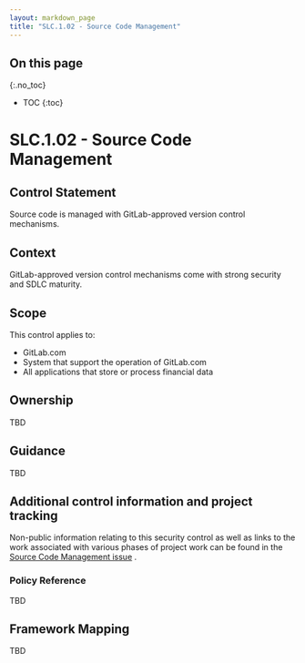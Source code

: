 ```yaml
---
layout: markdown_page
title: "SLC.1.02 - Source Code Management"
---
```

 
## On this page
{:.no_toc}
 
- TOC
{:toc}
 
# SLC.1.02 - Source Code Management
 
## Control Statement
Source code is managed with GitLab-approved version control mechanisms.
 
## Context

GitLab-approved version control mechanisms come with strong security and SDLC maturity.
 
## Scope
This control applies to:
   * GitLab.com
   * System that support the operation of GitLab.com
   * All applications that store or process financial data

## Ownership
TBD
 
## Guidance
TBD
 
## Additional control information and project tracking
Non-public information relating to this security control as well as links to the work associated with various phases of project work can be found in the [Source Code Management issue](https://gitlab.com/gitlab-com/gl-security/compliance/compliance/issues/889) . 
 
### Policy Reference
TBD
 
## Framework Mapping
TBD